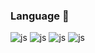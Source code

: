 ### Language 👋

<!--
**bonggyunjo/bonggyunjo** is a ✨ _special_ ✨ repository because its `README.md` (this file) appears on your GitHub profile.

Here are some ideas to get you started:
- 🔭 I’m currently working on ...
- 🌱 I’m currently learning ...
- 👯 I’m looking to collaborate on ...
- 🤔 I’m looking for help with ...
- 💬 Ask me about ...
- 📫 How to reach me: ...
- 😄 Pronouns: ...
- ⚡ Fun fact: ...
--> 
![js](https://img.shields.io/badge/Java-F7DF1E?style=for-the-badge&logo=Java&logoColor=white)
![js](https://img.shields.io/badge/Python-F7DF1E?style=for-the-badge&logo=Python&logoColor=white)
![js](https://img.shields.io/badge/C++-F7DF1E?style=for-the-badge&logo=C++&logoColor=white)
![js](https://img.shields.io/badge/C-F7DF1E?style=for-the-badge&logo=C&logoColor=white)